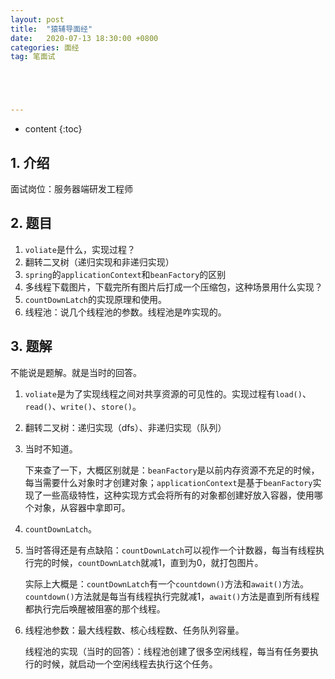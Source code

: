 ```yaml
---
layout: post
title:  "猿辅导面经"
date:   2020-07-13 18:30:00 +0800
categories: 面经
tag: 笔面试





---
```



* content
{:toc}




## 1. 介绍

面试岗位：服务器端研发工程师

## 2. 题目

1. `voliate`是什么，实现过程？
2. 翻转二叉树（递归实现和非递归实现）
3. `spring`的`applicationContext`和`beanFactory`的区别
4. 多线程下载图片，下载完所有图片后打成一个压缩包，这种场景用什么实现？
5. `countDownLatch`的实现原理和使用。
6. 线程池：说几个线程池的参数。线程池是咋实现的。



## 3. 题解

不能说是题解。就是当时的回答。

1. `voliate`是为了实现线程之间对共享资源的可见性的。实现过程有`load()`、`read()`、`write()`、`store()`。

2. 翻转二叉树：递归实现（dfs）、非递归实现（队列）

3. 当时不知道。

   下来查了一下，大概区别就是：`beanFactory`是以前内存资源不充足的时候，每当需要什么对象时才创建对象；`applicationContext`是基于`beanFactory`实现了一些高级特性，这种实现方式会将所有的对象都创建好放入容器，使用哪个对象，从容器中拿即可。

4. `countDownLatch`。

5. 当时答得还是有点缺陷：`countDownLatch`可以视作一个计数器，每当有线程执行完的时候，`countDownLatch`就减1，直到为0，就打包图片。

   实际上大概是：`countDownLatch`有一个`countdown()`方法和`await()`方法。`countdown()`方法就是每当有线程执行完就减1，`await()`方法是直到所有线程都执行完后唤醒被阻塞的那个线程。

6. 线程池参数：最大线程数、核心线程数、任务队列容量。

   线程池的实现（当时的回答）：线程池创建了很多空闲线程，每当有任务要执行的时候，就启动一个空闲线程去执行这个任务。
